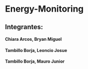 # Energy-Monitoring
## Integrantes:
####  Chiara Arcos, Bryan Miguel
####  Tambillo Borja, Leoncio Josue
####  Tambillo Borja, Mauro Junior
